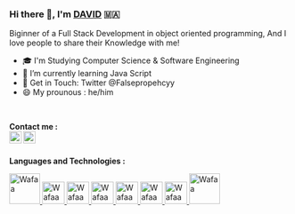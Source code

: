 ### Hi there 👋, I'm [DAVID](https://github.com/Davidbbk) 🇲🇦
  Biginner of a Full Stack Development in object oriented programming, And I love people to share their Knowledge with me!

- 🎓 I'm Studying Computer Science & Software Engineering
- 🔭 I’m currently learning Java Script
- 💬 Get in Touch: Twitter @Falsepropehcyy
- 😄 My prounous : he/him

<br>
<!-- 
<a href="https://www.linkedin.com/in/stfu-david/">
  <img align="left" alt="David's Linkedin" width="22px" src="https://cdn.jsdelivr.net/npm/simple-icons@v3/icons/linkedin.svg" />
  
</a>
<a href="">
  <img align="left" alt="Wafaa's Telegram" width="22px" src="https://cdn.jsdelivr.net/npm/simple-icons@v3/icons/telegram.svg" />
</a>
-->

**Contact me :** 
<br/>
<a href="https://twitter.com/falseprophecyy">
  <img align="left" alt="David's Twitter" width="22px" src="https://img.icons8.com/fluency/48/000000/twitter.png" />
</a>
<a href="mailto:achraf.hyeractif@gmail.com">
  <img align="left" alt="David's Email" width="22px" src="https://img.icons8.com/color/48/000000/gmail-new.png"/>
</a>

<br /> 

**Languages and Technologies :**
<!--  <a href="https://git-scm.com/">
<img alt="David" src="https://devstickers.com/assets/img/pro/apiv.png" width="40">
  </a> -->
<a href="https://www.php.net">
<img alt="Wafaa" src="https://prabidhilabs.com/wp-content/uploads/2018/06/php-e8c6425acd65e1cbc012639ad25598c7.png" width="55">
 </a>
 <a href="https://en.wikipedia.org/wiki/HTML">
<img alt="Wafaa" src="https://devstickers.com/assets/img/pro/iqm9.png" width="40">
 </a>
 <a href="https://en.wikipedia.org/wiki/CCS3">
<img alt="Wafaa" src="https://devstickers.com/assets/img/pro/8pnd.png" width="40">
</a>
 <a href="https://en.wikipedia.org/wiki/JavaScript">
<img alt="Wafaa" src="https://devstickers.com/assets/img/pro/i4eg.png" width="40">
  </a>
  <a href="https://en.wikipedia.org/wiki/CPP">
<img alt="Wafaa" src="https://upload.wikimedia.org/wikipedia/commons/thumb/1/18/ISO_C%2B%2B_Logo.svg/306px-ISO_C%2B%2B_Logo.svg.png" width="40">

  <a href="https://code.visualstudio.com/">
<img alt="Wafaa" src="https://devstickers.com/assets/img/pro/saxu.png" width="40">
  </a>
   <a href="https://www.android.com/">
<img alt="Wafaa" src="https://devstickers.com/assets/img/pro/zl8i.png" width="40">
 </a>
  <a href="https://spring.io/projects/spring-boot">
<img alt="Wafaa" src="https://e4developer.com/wp-content/uploads/2018/01/spring-boot.png" width="55">
 </a>
